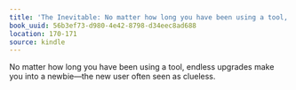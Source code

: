 ```yaml
---
title: 'The Inevitable: No matter how long you have been using a tool, endless upgra…'
book_uuid: 56b3ef73-d980-4e42-8798-d34eec8ad688
location: 170-171
source: kindle
---
```


No matter how long you have been using a tool, endless upgrades make you into a newbie—the new user often seen as clueless.